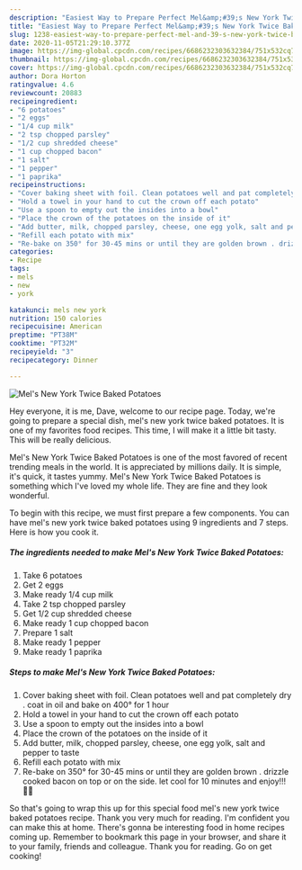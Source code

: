 ```yaml
---
description: "Easiest Way to Prepare Perfect Mel&amp;#39;s New York Twice Baked Potatoes"
title: "Easiest Way to Prepare Perfect Mel&amp;#39;s New York Twice Baked Potatoes"
slug: 1238-easiest-way-to-prepare-perfect-mel-and-39-s-new-york-twice-baked-potatoes
date: 2020-11-05T21:29:10.377Z
image: https://img-global.cpcdn.com/recipes/6686232303632384/751x532cq70/mels-new-york-twice-baked-potatoes-recipe-main-photo.jpg
thumbnail: https://img-global.cpcdn.com/recipes/6686232303632384/751x532cq70/mels-new-york-twice-baked-potatoes-recipe-main-photo.jpg
cover: https://img-global.cpcdn.com/recipes/6686232303632384/751x532cq70/mels-new-york-twice-baked-potatoes-recipe-main-photo.jpg
author: Dora Horton
ratingvalue: 4.6
reviewcount: 20883
recipeingredient:
- "6 potatoes"
- "2 eggs"
- "1/4 cup milk"
- "2 tsp chopped parsley"
- "1/2 cup shredded cheese"
- "1 cup chopped bacon"
- "1 salt"
- "1 pepper"
- "1 paprika"
recipeinstructions:
- "Cover baking sheet with foil. Clean potatoes well and pat completely dry . coat in oil and bake on 400° for 1 hour"
- "Hold a towel in your hand to cut the crown off each potato"
- "Use a spoon to empty out the insides into a bowl"
- "Place the crown of the potatoes on the inside of it"
- "Add butter, milk, chopped parsley, cheese, one egg yolk, salt and pepper to taste"
- "Refill each potato with mix"
- "Re-bake on 350° for 30-45 mins or until they are golden brown . drizzle cooked bacon on top or on the side. let cool for 10 minutes and enjoy!!! 🙌💞"
categories:
- Recipe
tags:
- mels
- new
- york

katakunci: mels new york 
nutrition: 150 calories
recipecuisine: American
preptime: "PT38M"
cooktime: "PT32M"
recipeyield: "3"
recipecategory: Dinner

---
```



![Mel&#39;s New York Twice Baked Potatoes](https://img-global.cpcdn.com/recipes/6686232303632384/751x532cq70/mels-new-york-twice-baked-potatoes-recipe-main-photo.jpg)

Hey everyone, it is me, Dave, welcome to our recipe page. Today, we're going to prepare a special dish, mel&#39;s new york twice baked potatoes. It is one of my favorites food recipes. This time, I will make it a little bit tasty. This will be really delicious.



Mel&#39;s New York Twice Baked Potatoes is one of the most favored of recent trending meals in the world. It is appreciated by millions daily. It is simple, it's quick, it tastes yummy. Mel&#39;s New York Twice Baked Potatoes is something which I've loved my whole life. They are fine and they look wonderful.


To begin with this recipe, we must first prepare a few components. You can have mel&#39;s new york twice baked potatoes using 9 ingredients and 7 steps. Here is how you cook it.

<!--inarticleads1-->

##### The ingredients needed to make Mel&#39;s New York Twice Baked Potatoes:

1. Take 6 potatoes
1. Get 2 eggs
1. Make ready 1/4 cup milk
1. Take 2 tsp chopped parsley
1. Get 1/2 cup shredded cheese
1. Make ready 1 cup chopped bacon
1. Prepare 1 salt
1. Make ready 1 pepper
1. Make ready 1 paprika




<!--inarticleads2-->

##### Steps to make Mel&#39;s New York Twice Baked Potatoes:

1. Cover baking sheet with foil. Clean potatoes well and pat completely dry . coat in oil and bake on 400° for 1 hour
1. Hold a towel in your hand to cut the crown off each potato
1. Use a spoon to empty out the insides into a bowl
1. Place the crown of the potatoes on the inside of it
1. Add butter, milk, chopped parsley, cheese, one egg yolk, salt and pepper to taste
1. Refill each potato with mix
1. Re-bake on 350° for 30-45 mins or until they are golden brown . drizzle cooked bacon on top or on the side. let cool for 10 minutes and enjoy!!! 🙌💞




So that's going to wrap this up for this special food mel&#39;s new york twice baked potatoes recipe. Thank you very much for reading. I'm confident you can make this at home. There's gonna be interesting food in home recipes coming up. Remember to bookmark this page in your browser, and share it to your family, friends and colleague. Thank you for reading. Go on get cooking!
